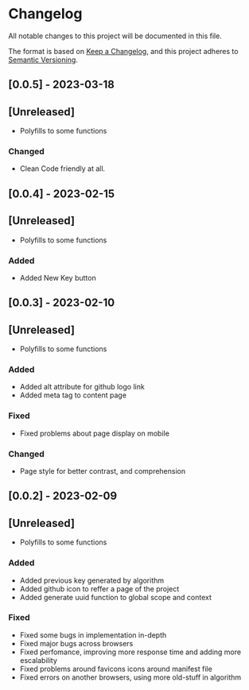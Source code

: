 # Changelog

All notable changes to this project will be documented in this file.

The format is based on [Keep a Changelog](https://keepachangelog.com/en/1.0.0/),
and this project adheres to [Semantic Versioning](https://semver.org/spec/v2.0.0.html).

## [0.0.5] - 2023-03-18

## [Unreleased]

- Polyfills to some functions

### Changed

- Clean Code friendly at all.

## [0.0.4] - 2023-02-15

## [Unreleased]

- Polyfills to some functions

### Added

- Added New Key button

## [0.0.3] - 2023-02-10

## [Unreleased]

- Polyfills to some functions

### Added

- Added alt attribute for github logo link
- Added meta tag to content page

### Fixed

- Fixed problems about page display on mobile

### Changed

- Page style for better contrast, and comprehension

## [0.0.2] - 2023-02-09

## [Unreleased]

- Polyfills to some functions

### Added

- Added previous key generated by algorithm
- Added github icon to reffer a page of the project
- Added generate uuid function to global scope and context

### Fixed

- Fixed some bugs in implementation in-depth
- Fixed major bugs across browsers
- Fixed perfomance, improving more response time and adding more escalability
- Fixed problems around favicons icons around manifest file
- Fixed errors on another browsers, using more old-stuff in algorithm
